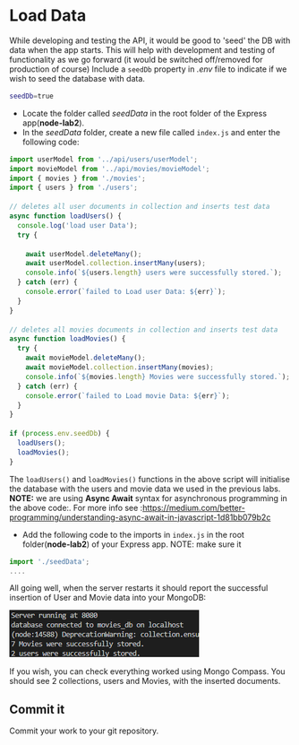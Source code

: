 # Load Data

While developing and testing the API, it would be good to 'seed' the DB with data when the app starts. This will help with development and testing of functionality as we go forward (it would be switched off/removed for production of course) 
Include a ``seedDb`` property in *.env* file to indicate if we wish to seed the database with data.

```bash
seedDb=true
```

+ Locate the folder called *seedData* in the root folder of the Express app(**node-lab2**).
+ In the *seedData* folder, create a new file called ``index.js``  and enter the following code:

```javascript
import userModel from '../api/users/userModel';
import movieModel from '../api/movies/movieModel';
import { movies } from './movies';
import { users } from './users';

// deletes all user documents in collection and inserts test data
async function loadUsers() {
  console.log('load user Data');
  try {

    await userModel.deleteMany();
    await userModel.collection.insertMany(users);
    console.info(`${users.length} users were successfully stored.`);
  } catch (err) {
    console.error(`failed to Load user Data: ${err}`);
  }
}

// deletes all movies documents in collection and inserts test data
async function loadMovies() {
  try {
    await movieModel.deleteMany();
    await movieModel.collection.insertMany(movies);
    console.info(`${movies.length} Movies were successfully stored.`);
  } catch (err) {
    console.error(`failed to Load movie Data: ${err}`);
  }
}

if (process.env.seedDb) {
  loadUsers();
  loadMovies();
}
```

The ``loadUsers()`` and ``loadMovies()`` functions in the above script will initialise the database with the users and movie data we used in the previous labs.  
**NOTE:** we are using  **Async Await** syntax for asynchronous programming in the above code:. For more info see :https://medium.com/better-programming/understanding-async-await-in-javascript-1d81bb079b2c

+ Add the following code to the imports in ``index.js`` in the root folder(**node-lab2**) of your Express app. NOTE: make sure it 

```javascript
import './seedData';
....
```

All going well, when the server restarts it should report the successful insertion of User and Movie data into your MongoDB: 

![User Data Loaded](./img/compass.png)



If you wish, you can check everything worked using Mongo Compass. You should see 2 collections, users and  Movies, with the inserted documents. 

## Commit it

Commit your work to your git repository.